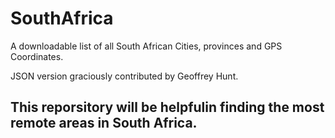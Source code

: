 # SouthAfrica
A downloadable list of all South African Cities, provinces and GPS Coordinates.

JSON version graciously contributed by Geoffrey Hunt. 

## This reporsitory will be helpfulin finding the most remote areas in South Africa.
